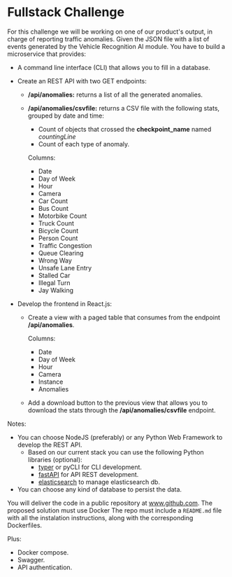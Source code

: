# Fullstack Challenge

For this challenge we will be working on one of our product's output, in charge of reporting traffic anomalies.
Given the JSON file with a list of events generated by the Vehicle Recognition AI module. You have to build a microservice that provides:

- A  command line interface (CLI) that allows you to fill in a database.
- Create an REST API with two GET endpoints:
  - **/api/anomalies:** returns a list of all the generated anomalies.
  - **/api/anomalies/csvfile:** returns a CSV file with the following stats, grouped by date and time:
    - Count of objects that crossed the **checkpoint_name** named *countingLine*
    - Count of each type of anomaly.

    Columns:
      - Date
      - Day of Week
      - Hour
      - Camera
      - Car Count
      - Bus Count
      - Motorbike Count
      - Truck Count
      - Bicycle Count
      - Person Count
      - Traffic Congestion
      - Queue Clearing
      - Wrong Way
      - Unsafe Lane Entry
      - Stalled Car
      - Illegal Turn
      - Jay Walking

- Develop the frontend in React.js:
  - Create a view with a paged table that consumes from the endpoint **/api/anomalies**.

    Columns: 
      - Date
      - Day of Week
      - Hour
      - Camera
      - Instance
      - Anomalies
  
  - Add a download button to the previous view that allows you to download the stats through the **/api/anomalies/csvfile** endpoint.

Notes:

- You can choose NodeJS (preferably) or any Python Web Framework to develop the REST API.
  - Based on our current stack you can use the following Python libraries (optional):
    - [typer](https://typer.tiangolo.com/) or pyCLI for CLI development.
    - [fastAPI](https://fastapi.tiangolo.com/) for API REST development.
    - [elasticsearch](https://elasticsearch-py.readthedocs.io/en/master/) to manage elasticsearch db.
- You can choose any kind of database to persist the data.


You will deliver the code in a public repository at www.github.com.
The proposed solution must use Docker
The repo must include a `README.md` file with all the instalation instructions, along with the corresponding Dockerfiles.


Plus:

- Docker compose.
- Swagger.
- API authentication.